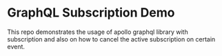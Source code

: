 # GraphQL Subscription Demo

This repo demonstrates the usage of apollo graphql library with subscription and also on how to cancel the active subscription on certain event.